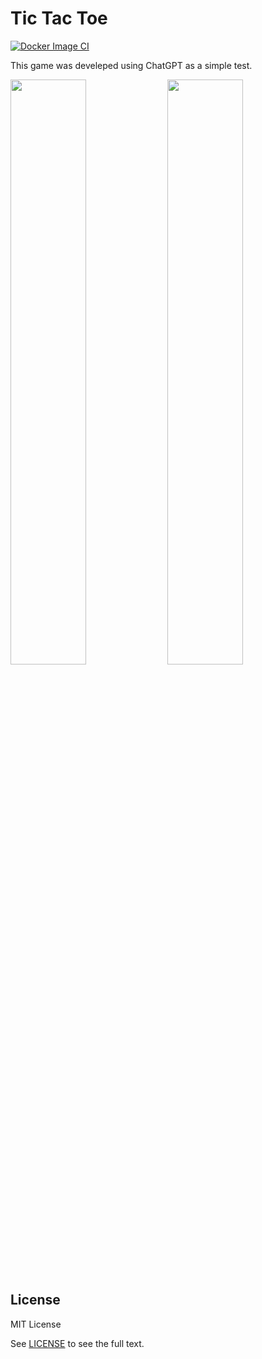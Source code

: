 # Tic Tac Toe

[![Docker Image CI](https://github.com/aramirol/tictactoe/actions/workflows/docker-image.yml/badge.svg)](https://github.com/aramirol/tictactoe/actions/workflows/docker-image.yml)

This game was develeped using ChatGPT as a simple test.

<img src="https://aramirol.github.io/custom-resources/images/tictactoe_light.png" width="49%" /> <img src="https://aramirol.github.io/custom-resources/images/tictactoe_dark.png" width="49%" />

## License

MIT License

See [LICENSE](https://github.com/aramirol/jenkins-custom/blob/main/LICENSE) to see the full text.
